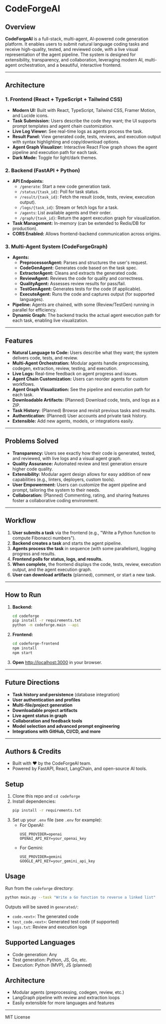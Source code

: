 # CodeForgeAI

## Overview

**CodeForgeAI** is a full-stack, multi-agent, AI-powered code generation platform. It enables users to submit natural language coding tasks and receive high-quality, tested, and reviewed code, with a live visual representation of the agent pipeline. The system is designed for extensibility, transparency, and collaboration, leveraging modern AI, multi-agent orchestration, and a beautiful, interactive frontend.

---

## Architecture

### 1. **Frontend (React + TypeScript + Tailwind CSS)**
- **Modern UI:** Built with React, TypeScript, Tailwind CSS, Framer Motion, and Lucide icons.
- **Task Submission:** Users describe the code they want; the UI supports prompt templates and agent chain customization.
- **Live Log Viewer:** See real-time logs as agents process the task.
- **Result Panel:** View generated code, tests, reviews, and execution output with syntax highlighting and copy/download options.
- **Agent Graph Visualizer:** Interactive React Flow graph shows the agent pipeline and execution path for each task.
- **Dark Mode:** Toggle for light/dark themes.

### 2. **Backend (FastAPI + Python)**
- **API Endpoints:**
  - `/generate`: Start a new code generation task.
  - `/status/{task_id}`: Poll for task status.
  - `/result/{task_id}`: Fetch the result (code, tests, review, execution output).
  - `/logs/{task_id}`: Stream or fetch logs for a task.
  - `/agents`: List available agents and their order.
  - `/graph/{task_id}`: Return the agent execution graph for visualization.
- **Task Management:** In-memory (can be extended to Redis/DB for production).
- **CORS Enabled:** Allows frontend-backend communication across origins.

### 3. **Multi-Agent System (CodeForgeGraph)**
- **Agents:**
  - **PreprocessorAgent:** Parses and structures the user's request.
  - **CodeGenAgent:** Generates code based on the task spec.
  - **ExtractorAgent:** Cleans and extracts the generated code.
  - **ReviewAgent:** Reviews the code for quality and correctness.
  - **QualityAgent:** Assesses review results for pass/fail.
  - **TestGenAgent:** Generates tests for the code (if applicable).
  - **ExecuteAgent:** Runs the code and captures output (for supported languages).
- **Pipeline:** Agents are chained, with some (Review/TestGen) running in parallel for efficiency.
- **Dynamic Graph:** The backend tracks the actual agent execution path for each task, enabling live visualization.

---

## Features

- **Natural Language to Code:** Users describe what they want; the system delivers code, tests, and review.
- **Multi-Agent Orchestration:** Modular agents handle preprocessing, codegen, extraction, review, testing, and execution.
- **Live Logs:** Real-time feedback on agent progress and issues.
- **Agent Chain Customization:** Users can reorder agents for custom workflows.
- **Agent Graph Visualization:** See the pipeline and execution path for each task.
- **Downloadable Artifacts:** (Planned) Download code, tests, and logs as a ZIP.
- **Task History:** (Planned) Browse and revisit previous tasks and results.
- **Authentication:** (Planned) User accounts and private task history.
- **Extensible:** Add new agents, models, or integrations easily.

---

## Problems Solved

- **Transparency:** Users see exactly how their code is generated, tested, and reviewed, with live logs and a visual agent graph.
- **Quality Assurance:** Automated review and test generation ensure higher code quality.
- **Extensibility:** Modular agent design allows for easy addition of new capabilities (e.g., linters, deployers, custom tools).
- **User Empowerment:** Users can customize the agent pipeline and prompt, tailoring the system to their needs.
- **Collaboration:** (Planned) Commenting, rating, and sharing features foster a collaborative coding environment.

---

## Workflow

1. **User submits a task** via the frontend (e.g., "Write a Python function to compute Fibonacci numbers").
2. **Backend creates a task** and starts the agent pipeline.
3. **Agents process the task** in sequence (with some parallelism), logging progress and results.
4. **Frontend polls for status, logs, and results.**
5. **When complete,** the frontend displays the code, tests, review, execution output, and the agent execution graph.
6. **User can download artifacts** (planned), comment, or start a new task.

---

## How to Run

1. **Backend:**
   ```sh
   cd codeforge
   pip install -r requirements.txt
   python -m codeforge.main --api
   ```
2. **Frontend:**
   ```sh
   cd codeforge-frontend
   npm install
   npm start
   ```
3. **Open** [http://localhost:3000](http://localhost:3000) in your browser.

---

## Future Directions

- **Task history and persistence** (database integration)
- **User authentication and profiles**
- **Multi-file/project generation**
- **Downloadable project artifacts**
- **Live agent status in graph**
- **Collaboration and feedback tools**
- **Model selection and advanced prompt engineering**
- **Integrations with GitHub, CI/CD, and more**

---

## Authors & Credits
- Built with ❤️ by the CodeForgeAI team.
- Powered by FastAPI, React, LangChain, and open-source AI tools.

## Setup
1. Clone this repo and `cd codeforge`
2. Install dependencies:
   ```bash
   pip install -r requirements.txt
   ```
3. Set up your `.env` file (see `.env` for example):
   - For OpenAI:
     ```env
     USE_PROVIDER=openai
     OPENAI_API_KEY=your_openai_key
     ```
   - For Gemini:
     ```env
     USE_PROVIDER=gemini
     GOOGLE_API_KEY=your_gemini_api_key
     ```

## Usage
Run from the `codeforge` directory:
```bash
python main.py --task "Write a Go function to reverse a linked list"
```

Outputs will be saved in `generated/`:
- `code.<ext>`: The generated code
- `test_code.<ext>`: Generated test code (if supported)
- `logs.txt`: Review and execution logs

## Supported Languages
- Code generation: Any
- Test generation: Python, JS, Go, etc.
- Execution: Python (MVP), JS (planned)

## Architecture
- Modular agents (preprocessing, codegen, review, etc.)
- LangGraph pipeline with review and extraction loops
- Easily extensible for more languages and features

---
MIT License 